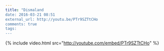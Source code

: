 ```yaml
---
title: "Dismaland
date: 2016-03-21 08:51
external_url: http://youtu.be/PTr9SZTtCHo
comments: true
tags:
---
```


{% include video.html src="http://youtube.com/embed/PTr9SZTtCHo" %}
